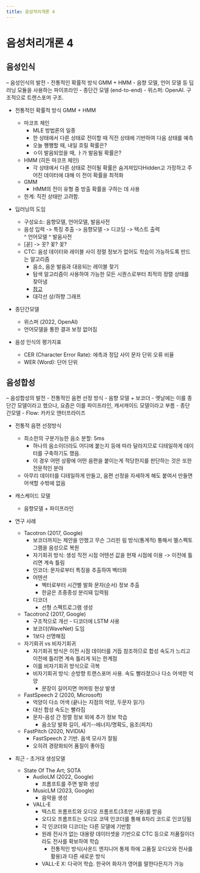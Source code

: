 ```yaml
---
title: 음성처리개론 4
---
```


# 음성처리개론 4

## 음성인식

–  음성인식의 발전
    - 전통적인 확률적 방식 GMM + HMM
    - 음향 모델, 언어 모델 등 딥러닝 모듈을 사용하는 파이프라인
    - 종단간 모델 (end-to-end)
           - 위스퍼: OpenAI. 구조적으로 트랜스포머 구조.

- 전통적인 확률적 방식 GMM + HMM
    - 마코프 체인
        - MLE 방법론의 일종
        - 한 상태에서 다른 상태로 전이할 때 직전 상태에 기반하여 다음 상태를 예측
        - 오늘 쨍쨍할 때, 내일 흐릴 확률은?
        - ㅇ이 발음되었을 때, ㅏ가 발음될 확률은?
    - HMM (히든 마코프 체인)
        - 각 상태에서 다른 상태로 전이될 확률은 숨겨져있다Hidden고 가정하고 주어진 데이터에 대해 이 전이 확률을 최적화
    - GMM
        - HMM의 전이 유형 중 방출 확률을 구하는 데 사용
    - 한계: 직전 상태만 고려함.

- 딥러닝의 도임
    - 구성요소: 음향모델, 언어모델, 발음사전
    - 음성 입력 -> 특징 추출 -> 음향모델 -> 디코딩 -> 텍스트 출력  
                                                                        ^ 언어모델
                                                                        ^ 발음사전
    - [꼳] -> 꼿? 꽃? 꽂?
    - CTC: 음성 데이터와 레이블 사이 정렬 정보가 없어도 학습이 가능하도록 만드는 알고리즘
        - 음소, 음운 발음과 대응되는 레이블 찾기
        - 탐색 알고리즘이 사용하여 가능한 모든 시퀀스로부터 최적의 정렬 상태를 찾아냄
        - [참고](https://distill.pub/2017/ctc/)
        - 대각선 상/하향 그래프

- 종단간모델
    - 위스퍼 (2022, OpenAI)
    - 언어모델을 통한 결과 보정 없어짐

- 음성 인식의 평가지표
    - CER (Character Error Rate): 에측과 정답 사이 문자 단위 오류 비율
    - WER (Word): 단어 단위

## 음성합성

–  음성합성의 발전
    - 전통적인 음편 선정 방식
    - 음향 모델 + 보코더
        - 옛날에는 이를 종단간 모델이라고 했으나, 요즘은 이를 파이프라인, 캐서캐이드 모델이라고 부름
    - 종단간모델
        - Flow: 카카오 엔터프라이즈

- 전통적 음편 선정방식
    - 최소한의 구분가능한 음소 분할: 5ms
        - 하나의 음소이더라도 어디에 붙는지 등에 따라 달라지므로 디테일하게 데이터를 구축하기도 했음.
        - 이 경우 어떤 상황에 어떤 음편을 붙이는게 적당한지를 판단하는 것은 또한 전문적인 분야
    - 아무리 데이터를 디테일하게 만들고, 음편 선정을 자세하게 해도 붙여서 만들면 어색할 수밖에 없음

- 캐스케이드 모델
    - 음향모델 + 파이프라인

- 연구 사례
    - Tacotron (2017, Google)
        - 보코더까지는 제안을 안했고 무슨 그리핀 림 방식(통계적) 통해서 멜스펙토그램을 음성으로 복원
        - 자기회귀 방식: 생성 직전 시점 어텐션 값을 현재 시점에 이용 -> 이전에 틀리면 계속 틀림
        - 인코더: 문자로부터 특징을 추출하여 벡터화
        - 어텐션
            - 벡터로부터 시간별 발화 문자(순서) 정보 추출
            - 한글은 초중종성 분리돼 입력됨
        - 디코더
            - 선형 스펙트로그램 생성
    - Tacotron2 (2017, Google)
        - 구조적으로 개선 - 디코더에 LSTM 사용
        - 보코더(WaveNet) 도임
        - 1보다 선명해짐
    - 자기회귀 vs 비자기회귀
        - 자기회귀 방식은 이전 시점 데이터를 거듭 참조하므로 합성 속도가 느리고 이전에 틀리면 계속 틀리게 되는 한계점
        - 이를 비자기회귀 방식으로 극복
        - 비자기회귀 방식: 순방향 트랜스포머 사용. 속도 빨라졌으나 다소 어색한 억양
            - 문장이 길어지면 머머링 현상 발생
    - FastSpeech 2 (2020, Microsoft)
        - 억양이 다소 어색 (끝나는 지점의 억양, 두문자 읽기)
        - 대신 합성 속도는 빨라짐
        - 문자-음성 간 정렬 정보 외에 추가 정보 학습
            - 음소당 발화 길이, 세기--에너지/명확도, 음조(피치)
    - FastPitch (2020, NVIDIA)
        - FastSpeech 2 기반. 음색 모사가 잘됨
        - 오히려 경량화되어 품질이 좋아짐

- 최근 - 초거대 생성모델
    - State Of The Art; SOTA
        - AudioLM (2022, Google)
            - 프롬프트를 주면 발화 생성
        - MusicLM (2023, Google)
            - 음악을 생성
        - VALL-E
            - 텍스트 프롬프트와 오디오 프롬프트(3초만 사용)를 받음
            - 오디오 프롬프트는 오디오 코덱 인코더를 통해 8자리 코드로 인코딩됨
            - 각 인코더와 디코더는 다른 모델에 기반함
            - 원래 전사가 없는 대용량 데이터셋을 기반으로 CTC 등으로 저품질이더라도 전사를 확보하여 학습
                - 전통적인 방식(사운드 엔지니어 통제 하에 고품질 오디오와 전사를 활용)과 다른 새로운 방식
            - VALL-E X: 다국어 학습. 한국어 화자가 영어를 말한다든지가 가능





